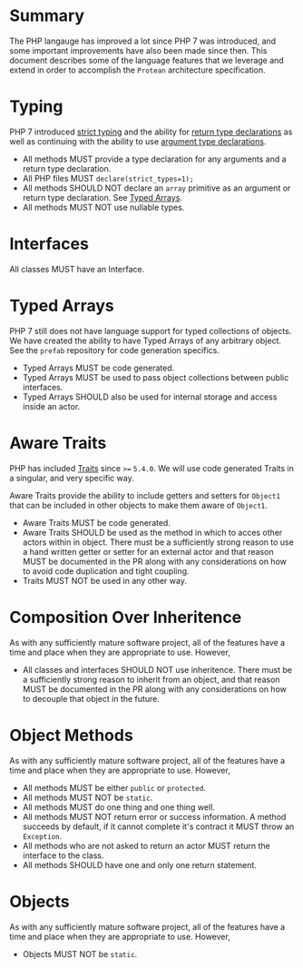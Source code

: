 # Summary
The PHP langauge has improved a lot since PHP 7 was introduced, and some important improvements have also been made since then. This document describes some of the language features that we leverage and extend in order to accomplish the `Protean` architecture specification.

# Typing
PHP 7 introduced [strict typing](http://php.net/manual/en/functions.arguments.php#functions.arguments.type-declaration.strict) and the ability for [return type declarations](http://php.net/manual/en/functions.returning-values.php#functions.returning-values.type-declaration) as well as continuing with the ability to use [argument type declarations](http://php.net/manual/en/functions.arguments.php#functions.arguments.type-declaration). 
* All methods MUST provide a type declaration for any arguments and a return type declaration. 
* All PHP files MUST `declare(strict_types=1);`
* All methods SHOULD NOT declare an `array` primitive as an argument or return type declaration. See [Typed Arrays](#typed-arrays).
* All methods MUST NOT use nullable types.

# Interfaces
All classes MUST have an Interface. 

# Typed Arrays
PHP 7 still does not have language support for typed collections of objects. We have created the ability to have Typed Arrays of any arbitrary object. See the `prefab` repository for code generation specifics.
* Typed Arrays MUST be code generated.
* Typed Arrays MUST be used to pass object collections between public interfaces. 
* Typed Arrays SHOULD also be used for internal storage and access inside an actor.

# Aware Traits
PHP has included [Traits](http://php.net/manual/en/language.oop5.traits.php) since `>=` `5.4.0`. We will use code generated Traits in a singular, and very specific way. 

Aware Traits provide the ability to include getters and setters for `Object1` that can be included in other objects to make them aware of `Object1`.
* Aware Traits MUST be code generated.  
* Aware Traits SHOULD be used as the method in which to acces other actors within in object.  There must be a sufficiently strong reason to use a hand written getter or setter for an external actor and that reason MUST be documented in the PR along with any considerations on how to avoid code duplication and tight coupling.
* Traits MUST NOT be used in any other way.

# Composition Over Inheritence
As with any sufficiently mature software project, all of the features have a time and place when they are appropriate to use.  However, 
* All classes and interfaces SHOULD NOT use inheritence. There must be a sufficiently strong reason to inherit from an object, and that reason MUST be documented in the PR along with any considerations on how to decouple that object in the future.

# Object Methods
As with any sufficiently mature software project, all of the features have a time and place when they are appropriate to use.  However, 
* All methods MUST be either `public` or `protected`.
* All methods MUST NOT be `static`.
* All methods MUST do one thing and one thing well.
* All methods MUST NOT return error or success information. A method succeeds by default, if it cannot complete it's contract it MUST throw an `Exception`.
* All methods who are not asked to return an actor MUST return the interface to the class.
* All methods SHOULD have one and only one return statement.

# Objects
As with any sufficiently mature software project, all of the features have a time and place when they are appropriate to use.  However, 
* Objects MUST NOT be `static`.
